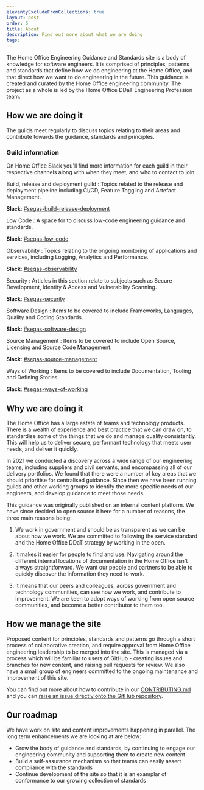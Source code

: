 ```yaml
---
eleventyExcludeFromCollections: true
layout: post
order: 5
title: About
description: Find out more about what we are doing
tags:
---
```


The Home Office Engineering Guidance and Standards site is a body of knowledge for software engineers. It is comprised of principles, patterns and standards that define how we do engineering at the Home Office, and that direct how we want to do engineering in the future. This guidance is created and curated by the Home Office engineering community. The project as a whole is led by the Home Office DDaT Engineering Profession team.

## How we are doing it

The guilds meet regularly to discuss topics relating to their areas and contribute towards the guidance, standards and principles.

### Guild information
On Home Office Slack you'll find more information for each guild in their respective channels along with when they meet, and who to contact to join.

Build, release and deployment guild
: Topics related to the release and deployment pipeline including CI/CD, Feature Toggling and Artefact Management.

  **Slack**: [#segas-build-release-deployment](https://homeoffice.enterprise.slack.com/archives/C02DR9CU4SC)

Low Code
: A space for to discuss low-code engineering guidance and standards.

  **Slack**: [#segas-low-code](https://homeoffice.enterprise.slack.com/archives/C05MK8UM2F7)

Observability
: Topics relating to the ongoing monitoring of applications and services, including Logging, Analytics and Performance.

  **Slack**: [#segas-observability](https://homeoffice.enterprise.slack.com/archives/C02BJSXJ0QK)

Security
: Articles in this section relate to subjects such as Secure Development, Identity & Access and Vulnerability Scanning.

  **Slack**: [#segas-security](https://homeoffice.enterprise.slack.com/archives/C0282A158FM)

Software Design
: Items to be covered to include Frameworks, Languages, Quality and Coding Standards.

  **Slack**: [#segas-software-design](https://homeoffice.enterprise.slack.com/archives/C02AHL4ML7P)

Source Management
: Items to be covered to include Open Source, Licensing and Source Code Management.

  **Slack**: [#segas-source-management](https://homeoffice.enterprise.slack.com/archives/C02DE9B8M25)

Ways of Working
: Items to be covered to include Documentation, Tooling and Defining Stories.

  **Slack**: [#segas-ways-of-working](https://homeoffice.enterprise.slack.com/archives/C02CLUJ01QX)

## Why we are doing it

The Home Office has a large estate of teams and technology products. There is a wealth of experience and best practice that we can draw on, to standardise some of the things that we do and manage quality consistently. This will help us to deliver secure, performant technology that meets user needs, and deliver it quickly.

In 2021 we conducted a discovery across a wide range of our engineering teams, including suppliers and civil servants, and encompassing all of our delivery portfolios. We found that there were a number of key areas that we should prioritise for centralised guidance. Since then we have been running guilds and other working groups to identify the more specific needs of our engineers, and develop guidance to meet those needs.

This guidance was originally published on an internal content platform. We have since decided to open source it here for a number of reasons, the three main reasons being:

1. We work in government and should be as transparent as we can be about how we work. We are committed to following the service standard and the Home Office DDaT strategy by working in the open.

2. It makes it easier for people to find and use. Navigating around the different internal locations of documentation in the Home Office isn't always straightforward. We want our people and partners to be able to quickly discover the information they need to work.

3. It means that our peers and colleagues, across government and technology communities, can see how we work, and contribute to improvement. We are keen to adopt ways of working from open source communities, and become a better contributor to them too.

## How we manage the site

Proposed content for principles, standards and patterns go through a short process of collaborative creation, and require approval from Home Office engineering leadership to be merged into the site. This is managed via a process which will be familiar to users of GitHub - creating issues and branches for new content, and raising pull requests for review. We also have a small group of engineers committed to the ongoing maintenance and improvement of this site.

You can find out more about how to contribute in our [CONTRIBUTING.md](https://github.com/UKHomeOffice/engineering-guidance-and-standards/blob/main/CONTRIBUTING.md) and you can [raise an issue directly onto the GitHub repository](https://github.com/UKHomeOffice/engineering-guidance-and-standards/issues).

## Our roadmap

We have work on site and content improvements happening in parallel. The long term enhancements we are looking at are below:

- Grow the body of guidance and standards, by continuing to engage our engineering community and supporting them to create new content
- Build a self-assurance mechanism so that teams can easily assert compliance with the standards
- Continue development of the site so that it is an examplar of conformance to our growing collection of standards

